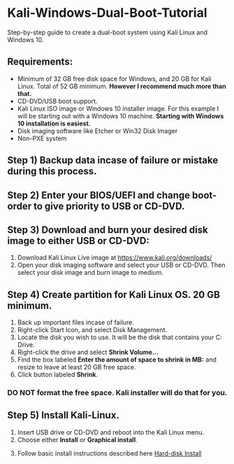 # Kali-Windows-Dual-Boot-Tutorial
Step-by-step guide to create a dual-boot system using Kali Linux and Windows 10.

## Requirements:
- Minimum of 32 GB free disk space for Windows, and 20 GB for Kali Linux. Total of 52 GB minimum. **However I recommend much more than that.**
- CD-DVD/USB boot support.
- Kali Linux ISO image or Windows 10 installer image. For this example I will be starting out with a Windows 10 machine. **Starting with Windows 10 installation is easiest.**
- Disk imaging software like Etcher or Win32 Disk Imager
- Non-PXE system

## Step 1) Backup data incase of failure or mistake during this process.

## Step 2) Enter your BIOS/UEFI and change boot-order to give priority to USB or CD-DVD.

## Step 3) Download and burn your desired disk image to either USB or CD-DVD:
1. Download Kali Linux Live image at https://www.kali.org/downloads/
2. Open your disk imaging software and select your USB or CD-DVD. Then select your disk image and burn image to medium.

## Step 4) Create partition for Kali Linux OS. 20 GB minimum. 
1. Back up important files incase of failure.  
2. Right-click Start Icon, and select Disk Management. 
3. Locate the disk you wish to use. It will be the disk that contains your C: Drive.
4. Right-click the drive and select **Shrink Volume...**
5. Find the box labeled **Enter the amount of space to shrink in MB:** and resize to leave at least 20 GB free space.
6. Click button labeled **Shrink**.

### DO NOT format the free space. Kali installer will do that for you.

## Step 5) Install Kali-Linux.
1. Insert USB drive or CD-DVD and reboot into the Kali Linux menu.
2. Choose either **Install** or **Graphical install**.
3) Follow basic install instructions described here [Hard-disk Install](https://www.kali.org/docs/installation/kali-linux-hard-disk-install/)



